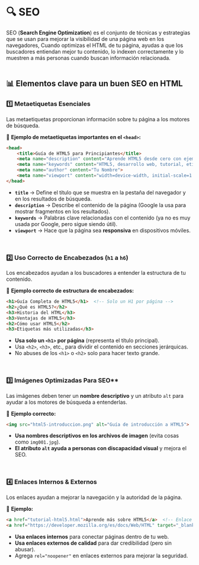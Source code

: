 # 🔍 SEO  
SEO (**Search Engine Optimization**) es el conjunto de técnicas y estrategias que se usan para mejorar la visibilidad de una página web en los navegadores, Cuando optimizas el HTML de tu página, ayudas a que los buscadores entiendan mejor tu contenido, lo indexen correctamente y lo muestren a más personas cuando buscan información relacionada.  
<br/>

## 📊 Elementos clave para un buen SEO en HTML 

### 1️⃣ Metaetiquetas Esenciales  
Las metaetiquetas proporcionan información sobre tu página a los motores de búsqueda.  

📌 **Ejemplo de metaetiquetas importantes en el `<head>`:**  
```html
<head>
    <title>Guía de HTML5 para Principiantes</title>
    <meta name="description" content="Aprende HTML5 desde cero con ejemplos y buenas prácticas.">
    <meta name="keywords" content="HTML5, desarrollo web, tutorial, etiquetas HTML">
    <meta name="author" content="Tu Nombre">
    <meta name="viewport" content="width=device-width, initial-scale=1.0">
</head>
```
* **`title`** → Define el título que se muestra en la pestaña del navegador y en los resultados de búsqueda.
* **`description`** → Describe el contenido de la página (Google la usa para mostrar fragmentos en los resultados).
* **`keywords`** → Palabras clave relacionadas con el contenido (ya no es muy usada por Google, pero sigue siendo útil).
* **`viewport`** → Hace que la página sea **responsiva** en dispositivos móviles.  
<br/>

### 2️⃣ Uso Correcto de Encabezados (`h1` a `h6`)  
Los encabezados ayudan a los buscadores a entender la estructura de tu contenido.  

📌 **Ejemplo correcto de estructura de encabezados:**  
```html
<h1>Guía Completa de HTML5</h1>  <!-- Solo un H1 por página -->
<h2>¿Qué es HTML5?</h2>
<h3>Historia del HTML</h3>
<h3>Ventajas de HTML5</h3>
<h2>Cómo usar HTML5</h2>
<h3>Etiquetas más utilizadas</h3>
```
* **Usa solo un `<h1>` por página** (representa el título principal).
* Usa `<h2>`, `<h3>`, etc., para dividir el contenido en secciones jerárquicas.
* No abuses de los `<h1>` o `<h2>` solo para hacer texto grande.  
<br/>

### 3️⃣ Imágenes Optimizadas Para SEO**  
Las imágenes deben tener un **nombre descriptivo** y un atributo `alt` para ayudar a los motores de búsqueda a entenderlas.  

📌 **Ejemplo correcto:**  
```html
<img src="html5-introduccion.png" alt="Guía de introducción a HTML5">
```
* **Usa nombres descriptivos en los archivos de imagen** (evita cosas como `img001.jpg`).
* **El atributo `alt` ayuda a personas con discapacidad visual** y mejora el SEO.  
<br/>

### 4️⃣ Enlaces Internos & Externos 
Los enlaces ayudan a mejorar la navegación y la autoridad de la página.  

📌 **Ejemplo:**  
```html
<a href="tutorial-html5.html">Aprende más sobre HTML5</a>  <!-- Enlace interno -->
<a href="https://developer.mozilla.org/es/docs/Web/HTML" target="_blank" rel="noopener">Documentación en MDN</a>  <!-- Enlace externo -->
```
* **Usa enlaces internos** para conectar páginas dentro de tu web.
* **Usa enlaces externos de calidad** para dar credibilidad (pero sin abusar).
* Agrega `rel="noopener"` en enlaces externos para mejorar la seguridad.  

